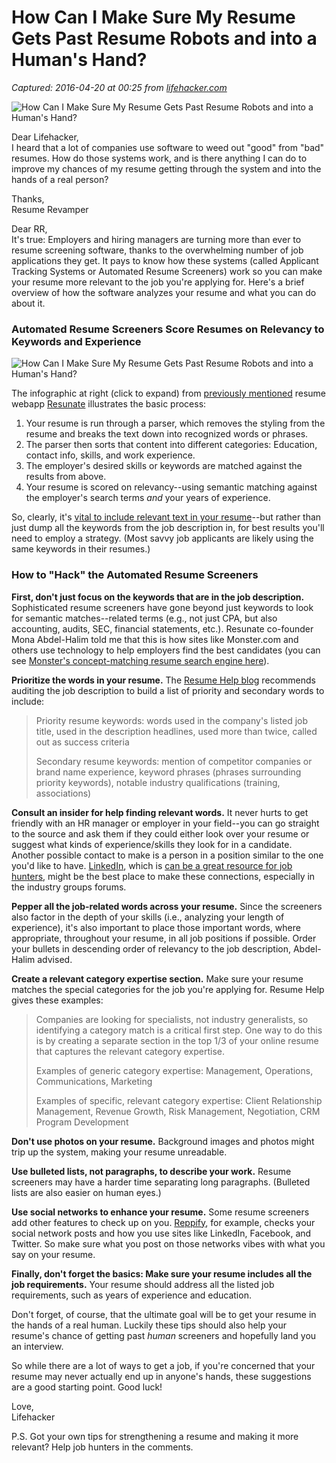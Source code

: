 # How Can I Make Sure My Resume Gets Past Resume Robots and into a Human's Hand?

_Captured: 2016-04-20 at 00:25 from [lifehacker.com](http://lifehacker.com/5866630/how-can-i-make-sure-my-resume-gets-past-resume-robots-and-into-a-humans-hand)_

![How Can I Make Sure My Resume Gets Past Resume Robots and into a Human's Hand?](http://i.kinja-img.com/gawker-media/image/upload/s--kKt8u49o--/18futsp3irp8njpg.jpg)

Dear Lifehacker,  
I heard that a lot of companies use software to weed out "good" from "bad" resumes. How do those systems work, and is there anything I can do to improve my chances of my resume getting through the system and into the hands of a real person?

Thanks,  
Resume Revamper

Dear RR,  
It's true: Employers and hiring managers are turning more than ever to resume screening software, thanks to the overwhelming number of job applications they get. It pays to know how these systems (called Applicant Tracking Systems or Automated Resume Screeners) work so you can make your resume more relevant to the job you're applying for. Here's a brief overview of how the software analyzes your resume and what you can do about it.

### Automated Resume Screeners Score Resumes on Relevancy to Keywords and Experience

![How Can I Make Sure My Resume Gets Past Resume Robots and into a Human's Hand?](http://i.kinja-img.com/gawker-media/image/upload/s--eD4CLDg_--/18ix902ttt5hwpng.png)

The infographic at right (click to expand) from [previously mentioned](http://lifehacker.com/5863724/resunate-is-a-smart-automatic-resume-builder-that-tailors-your-resume-to-the-job) resume webapp [Resunate](http://resunate.com/) illustrates the basic process:

  1. Your resume is run through a parser, which removes the styling from the resume and breaks the text down into recognized words or phrases.
  2. The parser then sorts that content into different categories: Education, contact info, skills, and work experience.
  3. The employer's desired skills or keywords are matched against the results from above.
  4. Your resume is scored on relevancy--using semantic matching against the employer's search terms _and_ your years of experience.

So, clearly, it's [vital to include relevant text in your resume](http://lifehacker.com/5132113/write-a-resume-that-lands-an-interview)--but rather than just dump all the keywords from the job description in, for best results you'll need to employ a strategy. (Most savvy job applicants are likely using the same keywords in their resumes.)

### How to "Hack" the Automated Resume Screeners

**First, don't just focus on the keywords that are in the job description.** Sophisticated resume screeners have gone beyond just keywords to look for semantic matches--related terms (e.g., not just CPA, but also accounting, audits, SEC, financial statements, etc.). Resunate co-founder Mona Abdel-Halim told me that this is how sites like Monster.com and others use technology to help employers find the best candidates (you can see [Monster's concept-matching resume search engine here](http://hiring.monster.com/jcm/resumesearch/enhancedresumesearch.aspx)).

**Prioritize the words in your resume.** The [Resume Help blog](http://blog.resume-help.org/2011/05/resume-screening-tips-for-beating-automated-resume-review-process/) recommends auditing the job description to build a list of priority and secondary words to include:

> Priority resume keywords: words used in the company's listed job title, used in the description headlines, used more than twice, called out as success criteria
> 
> Secondary resume keywords: mention of competitor companies or brand name experience, keyword phrases (phrases surrounding priority keywords), notable industry qualifications (training, associations)

**Consult an insider for help finding relevant words.** It never hurts to get friendly with an HR manager or employer in your field--you can go straight to the source and ask them if they could either look over your resume or suggest what kinds of experience/skills they look for in a candidate. Another possible contact to make is a person in a position similar to the one you'd like to have. [LinkedIn](http://LinkedIn.com), which is [can be a great resource for job hunters](http://lifehacker.com/5836507/how-to-use-linkedin-to-increase-your-hirability), might be the best place to make these connections, especially in the industry groups forums.

**Pepper all the job-related words across your resume.** Since the screeners also factor in the depth of your skills (i.e., analyzing your length of experience), it's also important to place those important words, where appropriate, throughout your resume, in all job positions if possible. Order your bullets in descending order of relevancy to the job description, Abdel-Halim advised.

**Create a relevant category expertise section.** Make sure your resume matches the special categories for the job you're applying for. Resume Help gives these examples:

> Companies are looking for specialists, not industry generalists, so identifying a category match is a critical first step. One way to do this is by creating a separate section in the top 1/3 of your online resume that captures the relevant category expertise.
> 
> Examples of generic category expertise: Management, Operations, Communications, Marketing
> 
> Examples of specific, relevant category expertise: Client Relationship Management, Revenue Growth, Risk Management, Negotiation, CRM Program Development

**Don't use photos on your resume.** Background images and photos might trip up the system, making your resume unreadable.

**Use bulleted lists, not paragraphs, to describe your work.** Resume screeners may have a harder time separating long paragraphs. (Bulleted lists are also easier on human eyes.)

**Use social networks to enhance your resume.** Some resume screeners add other features to check up on you. [Reppify](http://www.reppify.com/products/automated-candidate-screening/), for example, checks your social network posts and how you use sites like LinkedIn, Facebook, and Twitter. So make sure what you post on those networks vibes with what you say on your resume.

**Finally, don't forget the basics: Make sure your resume includes all the job requirements.** Your resume should address all the listed job requirements, such as years of experience and education.

Don't forget, of course, that the ultimate goal will be to get your resume in the hands of a real human. Luckily these tips should also help your resume's chance of getting past _human_ screeners and hopefully land you an interview.

So while there are a lot of ways to get a job, if you're concerned that your resume may never actually end up in anyone's hands, these suggestions are a good starting point. Good luck!

Love,  
Lifehacker

P.S. Got your own tips for strengthening a resume and making it more relevant? Help job hunters in the comments.
